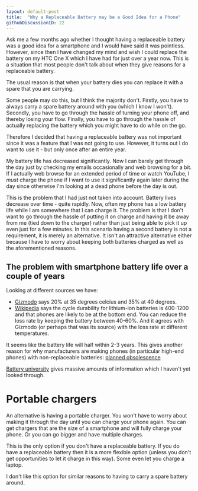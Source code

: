 ```yaml
---
layout: default-post
title:  "Why a Replaceable Battery may be a Good Idea for a Phone"
githubDiscussionID: 22
---
```


Ask me a few months ago whether I thought having a replaceable battery was a good idea for a smartphone and I would have said it was pointless. However, since then I have changed my mind and wish I could replace the battery on my HTC One X which I have had for just over a year now. This is a situation that most people don't talk about when they give reasons for a replaceable battery.

The usual reason is that when your battery dies you can replace it with a spare that you are carrying.

Some people may do this, but I think the majority don't. Firstly, you have to always carry a spare battery around with you (which I know I won't). Secondly, you have to go through the hassle of turning your phone off, and thereby losing your flow. Finally, you have to go through the hassle of actually replacing the battery which you might have to do while on the go.

Therefore I decided that having a replaceable battery was not important since it was a feature that I was not going to use. However, it turns out I do want to use it - but only once after an entire year.

My battery life has decreased significantly. Now I can barely get through the day just by checking my emails occasionally and web browsing for a bit. If I actually web browse for an extended period of time or watch YouTube, I *must* charge the phone if I want to use it significantly again later during the day since otherwise I'm looking at a dead phone before the day is out.

This is the problem that I had just not taken into account. Battery lives decrease over time - quite rapidly. Now, often my phone has a low battery life while I am somewhere that I can charge it. The problem is that I don't want to go through the hassle of putting it on charge and having it be away from me (tied down to the charger) rather than just being able to pick it up even just for a few minutes. In this scenario having a second battery is not a requirement, it is merely an alternative. It isn't an attractive alternative either because I have to worry about keeping both batteries charged as well as the aforementioned reasons.

## The problem with smartphone battery life over a couple of years

Looking at different sources we have:

* [Gizmodo][gizmodo] says 20% at 35 degrees celcius and 35% at 40 degrees.
* [Wikipedia][wikipedia] says the cycle durability for lithium-ion batteries is 400-1200 and that phones are likely to be at the bottom end. You can reduce the loss rate by keeping the battery between 40-60%. And it agrees with Gizmodo (or perhaps that was its source) with the loss rate at different temperatures.

It seems like the battery life will half within 2-3 years. This gives another reason for why manufacturers are making phones (in particular high-end phones) with non-replaceable batteries: [planned obsolescence][planned-replacement]

[Battery university][battery-uni] gives massive amounts of information which I haven't yet looked through.

# Portable chargers

An alternative is having a portable charger. You won't have to worry about making it through the day until you can charge your phone again. You can get chargers that are the size of a smartphone and will fully charge your phone. Or you can go bigger and have multiple charges.

This is the only option if you don't have a replaceable battery. If you do have a replaceable battery then it is a more flexible option (unless you don't get opportunities to let it charge in this way). Some even let you charge a laptop.

I don't like this option for similar reasons to having to carry a spare battery around.


[gizmodo]: http://gizmodo.com/how-to-take-care-of-your-smartphone-battery-the-right-w-513217256
[wikipedia]: https://en.wikipedia.org/wiki/Lithium-ion_battery
[battery-uni]: http://batteryuniversity.com/learn/article/how_to_prolong_lithium_based_batteries
[planned-replacement]: https://en.wikipedia.org/wiki/Planned_obsolescence

